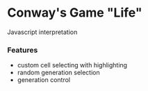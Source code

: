# Conway's Game "Life"
Javascript interpretation

### Features

* custom cell selecting with highlighting
* random generation selection
* generation control
